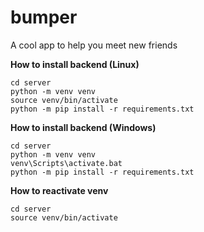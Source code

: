# bumper
A cool app to help you meet new friends

**How to install backend (Linux)**
```
cd server
python -m venv venv
source venv/bin/activate
python -m pip install -r requirements.txt
```

**How to install backend (Windows)**
```
cd server
python -m venv venv
venv\Scripts\activate.bat
python -m pip install -r requirements.txt
```

**How to reactivate venv**
```
cd server
source venv/bin/activate
```